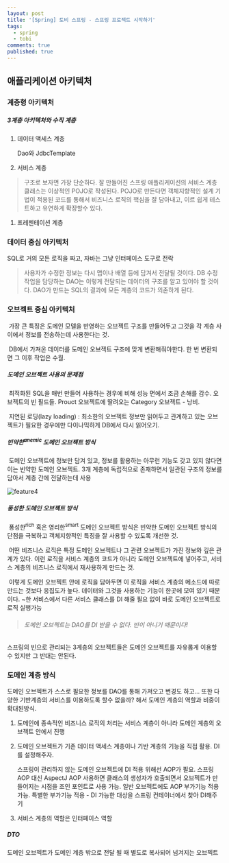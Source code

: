 ```yaml
---
layout: post
title: '[Spring] 토비 스프링 - 스프링 프로젝트 시작하기'
tags:
  - spring
  - tobi
comments: true
published: true
---
```

## 애플리케이션 아키텍처

### 계층형 아키텍처

##### 3계층 아키텍처와 수직 계층

1. 데이터 액세스 계층

   Dao와 JdbcTemplate

2. 서비스 계층

> 구조로 보자면 가장 단순하다. 잘 만들어진 스프링 애플리케이션의 서비스 계층 클래스는 이상적인 POJO로 작성된다. POJO로 만든다면 객체지향적인 설계 기법이 적용된 코드를 통해서 비즈니스 로직의 핵심을 잘 담아내고, 이르 쉽게 테스트하고 유연하게 확장할수 있다.

1. 프레젠테이션 계층

### 데이터 중심 아키텍처

SQL로 거의 모든 로직을 짜고, 자바는 그냥 인터페이스 도구로 전락

> 사용자가 수정한 정보는 다시 맵이나 배열 등에 담겨서 전달될 것이다. DB 수정 작업을 담당하는 DAO는 이렇게 전달되는 데이터의 구조를 알고 있어야 할 것이다. DAO가 만드는 SQL의 결과에 모든 계층의 코드가 의존하게 된다.

### 오브젝트 중심 아키텍처

​	가장 큰 특징은 도메인 모델을 반영하는 오브젝트 구조를 만들어두고 그것을 각 계층 사이에서 정보를 전송하는데 사용한다는 것.

​	DB에서 가져온 데이터를 도메인 오브젝트 구조에 맞게 변환해줘야한다. 한 번 변환되면 그 이후 작업은 수월.

##### 도메인 오브젝트 사용의 문제점

​	최적화된 SQL을 매번 만들어  사용하는 경우에 비해 성능 면에서 조금 손해를 감수. 오브젝트의 빈 필드들. Prouct 오브젝트에 딸려오는 Category 오브젝트 - 낭비.

​	지연된 로딩(lazy loading) : 최소한의 오브젝트 정보만 읽어두고 관계하고 있는 오브젝트가 필요한 경우에만 다이나믹하게 DB에서 다시 읽어오기.

##### 빈약한<sup>anemic</sup> 도메인 오브젝트 방식

​	도메인 오브젝트에 정보만 담겨 있고, 정보를 활용하는 아무런 기능도 갖고 있지 않다면 이는 빈약한 도메인 오브젝트. 3개 계층에 독립적으로 존재하면서 일관된 구조의 정보를 담아서 계층 간에 전달하는데 사용

![feature4](C:\Users\user\Downloads\feature4.png)

##### 풍성한 도메인 오브젝트 방식

​	풍성한<sup>rich</sup> 혹은 영리한<sup>smart</sup> 도메인 오브젝트 방식은 빈약한 도메인 오브젝트 방식의 단점을 극복하고 객체지향적인 특징을 잘 사용할 수 있도록 개선한 것.

​	어떤 비즈니스 로직은 특정 도메인 오브젝트나 그 관련 오브젝트가 가진 정보와 깊은 관계가 있다. 이런 로직을 서비스 계층의 코드가 아니라 도메인 오브젝트에 넣어주고, 서비스 계층의 비즈니스 로직에서 재사용하게 만드는 것.

​	이렇게 도메인 오브젝트 안에 로직을 담아두면 이 로직을 서비스 계층의 메소드에 따로 만드는 것보다 응집도가 높다. 데이터와 그것을 사용하는 기능이 한곳에 모여 있기 때문이다.  ~한 서비스에서 다른 서비스 클래스를 DI 해줄 필요 없이 바로 도메인 오브젝트로 로직 실행가능

> ###### 도메인 오브젝트는 DAO를 DI 받을 수 없다. 빈이 아니기 때문이다!

스프링의 빈으로 관리되는 3계층의 오브젝트들은 도메인 오브젝트를 자유롭게 이용할 수 있지만 그 반대는 안된다.

### 도메인 계층 방식

도메인 오브젝트가 스스로 필요한 정보를 DAO를 통해 가져오고 변경도 하고... 또한 다양한 기반계층의 서비스를 이용하도록 할수 없을까? 해서 도메인 계층의 역할과 비중이 확대된방식.

1. 도메인에 종속적인 비즈니스 로직의 처리는 서비스 계층이 아니라 도메인 계층의 오브젝트 안에서 진행

2. 도메인 오브젝트가 기존 데이터 액세스 계층이나 기반 계층의 기능을 직접 활용. DI를 설정해주자.

   스프링이 관리하지 않는 도메인 오브젝트에 DI 적용 위해선 AOP가 필요. 스프링 AOP 대신 AspectJ AOP 사용하면 클래스의 생성자가 호출되면서 오브젝트가 만들어지는 시점을 조인 포인트로 사용 가능. 일반 오브젝트에도  AOP 부가기능 적용 가능. 특별한 부가기능 적용 - DI 가능한 대상을 스프링 컨테이너에서 찾아 DI해주기

3. 서비스 계층의 역할은 인터페이스 역할

##### DTO

도메인 오브젝트가 도메인 계층 밖으로 전달 될 때 별도로 복사되어 넘겨지는 오브젝트
